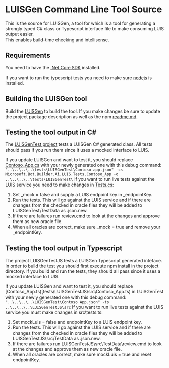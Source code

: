 # LUISGen Command Line Tool Source
This is the source for LUISGen, a tool for  which is a tool for generating a strongly typed C# class or Typescript interface file to make consuming LUIS output easier.  
This enables build-time checking and intellisense.

## Requirements
You need to have the [.Net Core SDK](https://www.microsoft.com/net/download) installed.

If you want to run the typescript tests you need to make sure [nodejs](https://nodejs.org/en/download/) is installed.

## Building the LUISGen tool
Build the [LUISGen](src\LUISGen.csproj) to build the tool.  If you make changes be sure to update the project package description as well as the npm [readme.md](npm\readme.md).

## Testing the tool output in C#
The [LUISGenTest project](tests\LUISGenTest.csproj) tests a LUISGen C# generated class.  All tests should pass if you run them since it uses a mocked interface to LUIS. 

If you update LUISGen and want to test it, you should replace [Contoso_App.cs](src\Contoso_App.cs) with your newly generated one with this debug command:
`"..\..\..\..\tests\LUISGenTest\Contoso app.json" -cs Microsoft.Bot.Builder.Ai.LUIS.Tests.Contoso_App -o ..\..\..\..\tests\LUISGenTest\`
If you want to run live tests against the LUIS service you need to make changes in [Tests.cs](..\tests\LUISGenTest\Tests.cs):
1) Set _mock = false and supply a LUIS endpoint key in _endpointKey.
2) Run the tests.  This will go against the LUIS service and if there are changes from the checked in oracle files they will be added to LUISGenTest\TestData as <test>.json.new.
3) If there are failures run [review.cmd](..\tests\LUISGenTest\TestData\review.cmd) to look at the changes and approve them as new oracle file.
4) When all oracles are correct, make sure _mock = true and remove your _endpointKey.

## Testing the tool output in Typescript
The project LUISGenTestJS tests a LUISGen Typescript generated inteface.  In order to build the test you should first execute npm install in the project directory.
If you build and run the tests, they should all pass since it uses a mocked interface to LUIS.

If you update LUISGen and want to test it, you should replace [Contoso_App.ts)[tests\LUISGenTestJS\src\Contoso_App.ts) in LUISGenTest with your newly generated one with this debug command:
`"..\..\..\..\LUISGenTest\Contoso App.json" -ts ..\..\..\..\LUISGenTestJS\src`
If you want to run live tests against the LUIS service you must make changes in src\tests.ts:
1) Set mockLuis = false and endpointKey to a LUIS endpoint key. 
2) Run the tests.  This will go against the LUIS service and if there are changes from the checked in oracle files they will be added to LUISGenTestJS\src\TestData as <test>.json.new.
3) If there are failures run LUISGenTestJS\src\TestData\review.cmd to look at the changes and approve them as new oracle file.
4) When all oracles are correct, make sure mockLuis = true and reset endpointKey.
